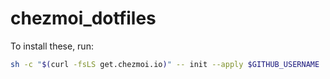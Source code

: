 # chezmoi_dotfiles

To install these, run:

```bash
sh -c "$(curl -fsLS get.chezmoi.io)" -- init --apply $GITHUB_USERNAME
```
